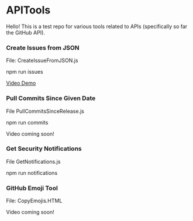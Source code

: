 # APITools
Hello! This is a test repo for various tools related to APIs (specifically so far the GitHub API).

### Create Issues from JSON 

File: CreateIssueFromJSON.js

npm run issues

[Video Demo](https://youtu.be/tR5FpO3QglA)

### Pull Commits Since Given Date

File PullCommitsSinceRelease.js

npm run commits

Video coming soon!

### Get Security Notifications

File GetNotifications.js

npm run notifications

### GitHub Emoji Tool

File: CopyEmojis.HTML

Video coming soon!
